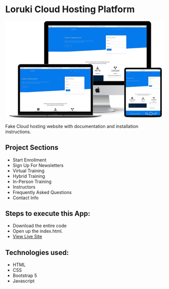 # Loruki Cloud Hosting Platform
![title-pic](loruki.png)

Fake Cloud hosting website with documentation and installation instructions. 

## Project Sections

- Start Enrollment
- Sign Up For Newsletters
- Virtual Training
- Hybrid Training
- In-Person Training
- Instructors
- Frequently Asked Questions
- Contact Info
 
## Steps to execute this App:
- Download the entire code 
- Open up the index.html.
- [View Live Site]()

## Technologies used: 
- HTML
- CSS
- Bootstrap 5
- Javascript

